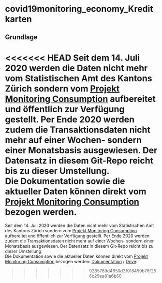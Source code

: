 # covid19monitoring_economy_Kreditkarten

## Grundlage
<<<<<<< HEAD
Seit dem 14. Juli 2020 werden die Daten nicht mehr vom Statistischen Amt des Kantons Zürich sondern vom [Projekt Monitoring Consumption](https://public.tableau.com/profile/monitoringconsumptionswitzerland#!/) aufbereitet und öffentlich zur Verfügung gestellt. Per Ende 2020 werden zudem die Transaktionsdaten nicht mehr auf einer Wochen- sondern einer Monatsbasis ausgewiesen. Der Datensatz in diesem Git-Repo reicht bis zu dieser Umstellung.<br>Die Dokumentation sowie die aktueller Daten können direkt vom [Projekt Monitoring Consumption](https://monitoringconsumption.com/) bezogen werden.
=======
Seit dem 14. Juli 2020 werden die Daten nicht mehr vom Statistischen Amt des Kantons Zürich sondern vom [Projekt Monitoring Consumption](https://public.tableau.com/profile/monitoringconsumptionswitzerland#!/) aufbereitet und öffentlich zur Verfügung gestellt. Per Ende 2020 werden zudem die Transaktionsdaten nicht mehr auf einer Wochen- sondern einer Monatsbasis ausgewiesen. Der Datensatz in diesem Git-Repo reicht bis zu dieser Umstellung.<br>Die Dokumentation sowie die aktueller Daten können direkt vom [Projekt Monitoring Consumption](https://monitoringconsumption.com/) bezogen werden: [Dokumentation](https://drive.switch.ch/index.php/s/PSg7Y8Za5LmQ5dn/download?path=%2F&files=Economy_Kreditkarten_README.pdf) /  [Drive](https://drive.switch.ch/index.php/s/PSg7Y8Za5LmQ5dn).
>>>>>>> 9285789d4650d3f918459b76f256c29ea81a6b60















